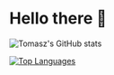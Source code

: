 # Hello there 👋


![Tomasz's GitHub stats](https://github-readme-stats.vercel.app/api?username=tzaton&show_icons=true&count_private=true&include_all_commits=true&hide_rank=true)

[![Top Languages](https://github-readme-stats.vercel.app/api/top-langs/?username=tzaton&layout=compact)](https://github.com/anuraghazra/github-readme-stats)




<!--
**tzaton/tzaton** is a ✨ _special_ ✨ repository because its `README.md` (this file) appears on your GitHub profile.

Here are some ideas to get you started:

- 🔭 I’m currently working on ...
- 🌱 I’m currently learning ...
- 👯 I’m looking to collaborate on ...
- 🤔 I’m looking for help with ...
- 💬 Ask me about ...
- 📫 How to reach me: ...
- 😄 Pronouns: ...
- ⚡ Fun fact: ...
-->
